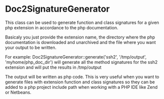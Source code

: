 Doc2SignatureGenerator
======================

This class can be used to generate function and class signatures for a given php extension
in accordance to the php documentation.

Basicaly you just provide the extension name, the directory where the php documentation is
downloaded and unarchived and the file where you want your output to be written.

For example: Doc2SignatureGenerator::generate('ssh2', '/tmp/output', 'myhome/php_doc_dir') will generate 
all the method signatures for the ssh2 extension and will put the results in /tmp/output

The output will be written as php code. 
This is very useful when you want to generate files with extension function and class 
signatures so they can be added to a php project include path when working with a PHP IDE like Zend or Netbeans.

